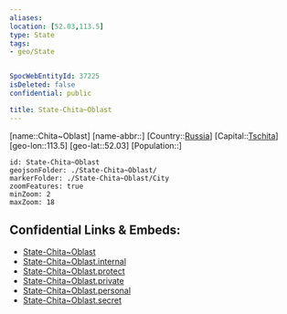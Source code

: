 ```yaml
---
aliases: 
location: [52.03,113.5]
type: State
tags:
- geo/State


SpocWebEntityId: 37225
isDeleted: false
confidential: public

title: State-Chita~Oblast
---
```

[name::Chita~Oblast]
[name-abbr::]
[Country::[Russia](geo/Continent/Europe/Russia.md)]
[Capital::[Tschita](geo/Continent/Europe/Russia/City/Tschita.md)]
[geo-lon::113.5]
[geo-lat::52.03]
[Population::]



```leaflet
id: State-Chita~Oblast
geojsonFolder: ./State-Chita~Oblast/
markerFolder: ./State-Chita~Oblast/City
zoomFeatures: true 
minZoom: 2 
maxZoom: 18
```


## Confidential Links & Embeds: 
- [State-Chita~Oblast](../../../../../../_public/geo/Continent/Europe/Russia/State/State-Chita~Oblast.md) 
- [State-Chita~Oblast.internal](../../../../../../_internal/geo/Continent/Europe/Russia/State/State-Chita~Oblast.internal.md) 
- [State-Chita~Oblast.protect](../../../../../../_protect/geo/Continent/Europe/Russia/State/State-Chita~Oblast.protect.md) 
- [State-Chita~Oblast.private](../../../../../../_private/geo/Continent/Europe/Russia/State/State-Chita~Oblast.private.md) 
- [State-Chita~Oblast.personal](../../../../../../_personal/geo/Continent/Europe/Russia/State/State-Chita~Oblast.personal.md) 
- [State-Chita~Oblast.secret](../../../../../../_secret/geo/Continent/Europe/Russia/State/State-Chita~Oblast.secret.md) 
